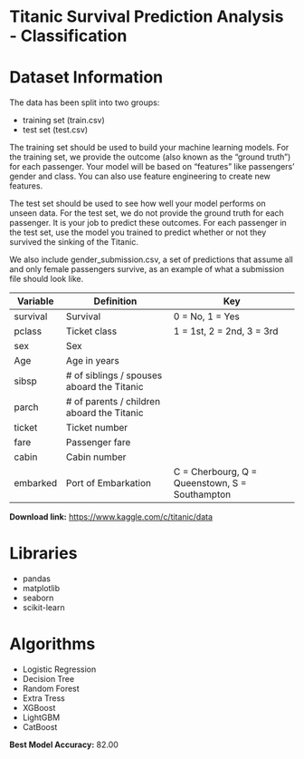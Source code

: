 # Titanic Survival Prediction Analysis - Classification


# Dataset Information

The data has been split into two groups:
- training set (train.csv)
- test set (test.csv)

The training set should be used to build your machine learning models. For the training set, we provide the outcome (also known as the “ground truth”) for each passenger. Your model will be based on “features” like passengers’ gender and class. You can also use feature engineering to create new features.

The test set should be used to see how well your model performs on unseen data. For the test set, we do not provide the ground truth for each passenger. It is your job to predict these outcomes. For each passenger in the test set, use the model you trained to predict whether or not they survived the sinking of the Titanic.

We also include gender_submission.csv, a set of predictions that assume all and only female passengers survive, as an example of what a submission file should look like.

Variable |	Definition | Key
----------|--------------|-----
survival |	Survival |	0 = No, 1 = Yes
pclass |	Ticket class |	1 = 1st, 2 = 2nd, 3 = 3rd
sex	| Sex	|
Age	| Age in years	|
sibsp |	# of siblings / spouses aboard the Titanic	|
parch |	# of parents / children aboard the Titanic	|
ticket |	Ticket number |	
fare |	Passenger fare	|
cabin |	Cabin number	|
embarked |	Port of Embarkation |	C = Cherbourg, Q = Queenstown, S = Southampton |


**Download link:** https://www.kaggle.com/c/titanic/data

# Libraries

- pandas
- matplotlib
- seaborn
- scikit-learn

# Algorithms

- Logistic Regression
- Decision Tree
- Random Forest
- Extra Tress
- XGBoost
- LightGBM
- CatBoost
  
**Best Model Accuracy:** 82.00
